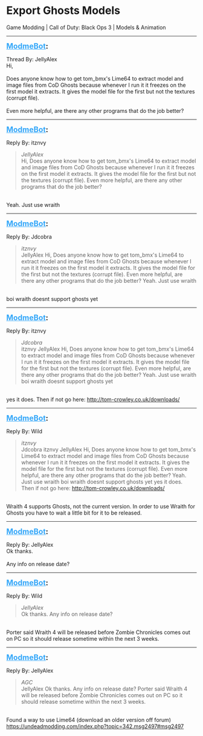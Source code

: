 # Export Ghosts Models
Game Modding | Call of Duty: Black Ops 3 | Models & Animation

---
<strong style="font-size: 1.4em;"><span style="text-decoration: underline;text-decoration-color: #34a7f9;"><span style="color:#34a7f9;">ModmeBot</span></span>:</strong>

<p>Thread By: JellyAlex<br />Hi,<br /> <br />Does anyone know how to get tom_bmx&#39;s Lime64 to extract model and image files from CoD Ghosts because whenever I run it it freezes on the first model it extracts. It gives the model file for the first but not the textures (corrupt file).<br /> <br />Even more helpful, are there any other programs that do the job better?</p>

---
<strong style="font-size: 1.4em;"><span style="text-decoration: underline;text-decoration-color: #34a7f9;"><span style="color:#34a7f9;">ModmeBot</span></span>:</strong>

<p>Reply By: itznvy<br /><blockquote><em>JellyAlex</em><br />Hi,   Does anyone know how to get tom_bmx&#39;s Lime64 to extract model and image files from CoD Ghosts because whenever I run it it freezes on the first model it extracts. It gives the model file for the first but not the textures (corrupt file).   Even more helpful, are there any other programs that do the job better?</blockquote><br /> Yeah. Just use wraith</p>

---
<strong style="font-size: 1.4em;"><span style="text-decoration: underline;text-decoration-color: #34a7f9;"><span style="color:#34a7f9;">ModmeBot</span></span>:</strong>

<p>Reply By: Jdcobra<br /><blockquote><em>itznvy</em><br />JellyAlex Hi,   Does anyone know how to get tom_bmx&#39;s Lime64 to extract model and image files from CoD Ghosts because whenever I run it it freezes on the first model it extracts. It gives the model file for the first but not the textures (corrupt file).   Even more helpful, are there any other programs that do the job better?  Yeah. Just use wraith</blockquote><br /> boi wraith doesnt support ghosts yet</p>

---
<strong style="font-size: 1.4em;"><span style="text-decoration: underline;text-decoration-color: #34a7f9;"><span style="color:#34a7f9;">ModmeBot</span></span>:</strong>

<p>Reply By: itznvy<br /><blockquote><em>Jdcobra</em><br />itznvy JellyAlex Hi,   Does anyone know how to get tom_bmx&#39;s Lime64 to extract model and image files from CoD Ghosts because whenever I run it it freezes on the first model it extracts. It gives the model file for the first but not the textures (corrupt file).   Even more helpful, are there any other programs that do the job better?  Yeah. Just use wraith  boi wraith doesnt support ghosts yet</blockquote><br /> yes it does. Then if not go here: <a href="http://tom-crowley.co.uk/downloads/">http://tom-crowley.co.uk/downloads/</a></p>

---
<strong style="font-size: 1.4em;"><span style="text-decoration: underline;text-decoration-color: #34a7f9;"><span style="color:#34a7f9;">ModmeBot</span></span>:</strong>

<p>Reply By: Wild<br /><blockquote><em>itznvy</em><br />Jdcobra itznvy JellyAlex Hi,   Does anyone know how to get tom_bmx&#39;s Lime64 to extract model and image files from CoD Ghosts because whenever I run it it freezes on the first model it extracts. It gives the model file for the first but not the textures (corrupt file).   Even more helpful, are there any other programs that do the job better?  Yeah. Just use wraith  boi wraith doesnt support ghosts yet  yes it does. Then if not go here: <a href="http://tom-crowley.co.uk/downloads/">http://tom-crowley.co.uk/downloads/</a></blockquote><br /> Wraith 4 supports Ghosts, not the current version. In order to use Wraith for Ghosts you have to wait a little bit for it to be released.</p>

---
<strong style="font-size: 1.4em;"><span style="text-decoration: underline;text-decoration-color: #34a7f9;"><span style="color:#34a7f9;">ModmeBot</span></span>:</strong>

<p>Reply By: JellyAlex<br />Ok thanks.<br /> <br />Any info on release date?</p>

---
<strong style="font-size: 1.4em;"><span style="text-decoration: underline;text-decoration-color: #34a7f9;"><span style="color:#34a7f9;">ModmeBot</span></span>:</strong>

<p>Reply By: Wild<br /><blockquote><em>JellyAlex</em><br />Ok thanks.   Any info on release date?</blockquote><br /> Porter said Wraith 4 will be released before Zombie Chronicles comes out on PC so it should release sometime within the next 3 weeks.</p>

---
<strong style="font-size: 1.4em;"><span style="text-decoration: underline;text-decoration-color: #34a7f9;"><span style="color:#34a7f9;">ModmeBot</span></span>:</strong>

<p>Reply By: JellyAlex<br /><blockquote><em>AGC</em><br />JellyAlex Ok thanks.   Any info on release date?  Porter said Wraith 4 will be released before Zombie Chronicles comes out on PC so it should release sometime within the next 3 weeks.</blockquote><br /> Found a way to use Lime64 (download an older version off forum)<br /><a href="https://undeadmodding.com/index.php?topic=342.msg2497#msg2497">https://undeadmodding.com/index.php?topic=342.msg2497#msg2497</a></p>
